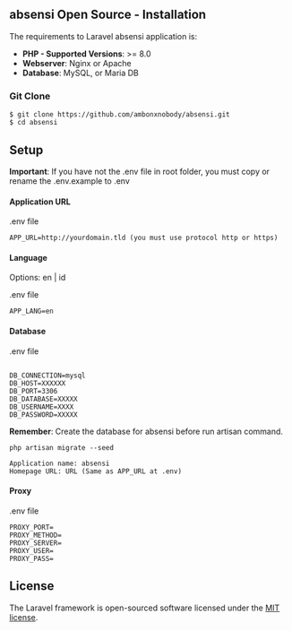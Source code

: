 ## absensi Open Source - Installation

The requirements to Laravel absensi application is:

- **PHP - Supported Versions**: >= 8.0
- **Webserver**: Nginx or Apache
- **Database**: MySQL, or Maria DB

### Git Clone

```
$ git clone https://github.com/ambonxnobody/absensi.git
$ cd absensi
```

## Setup

**Important**: If you have not the .env file in root folder, you must copy or rename the .env.example to .env

#### Application URL

.env file

```
APP_URL=http://yourdomain.tld (you must use protocol http or https)
```

#### Language

Options: en | id

.env file

```
APP_LANG=en
```

#### Database

.env file

```

DB_CONNECTION=mysql
DB_HOST=XXXXXX
DB_PORT=3306
DB_DATABASE=XXXXX
DB_USERNAME=XXXX
DB_PASSWORD=XXXXX
```

**Remember**: Create the database for absensi before run artisan command.

```
php artisan migrate --seed
```

```
Application name: absensi
Homepage URL: URL (Same as APP_URL at .env)
```

#### Proxy

.env file

```
PROXY_PORT=
PROXY_METHOD=
PROXY_SERVER=
PROXY_USER=
PROXY_PASS=
```

## License

The Laravel framework is open-sourced software licensed under the [MIT license](https://opensource.org/licenses/MIT).
